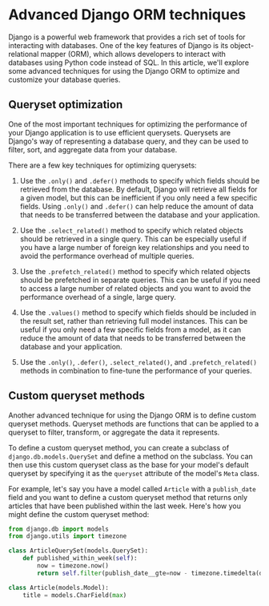 # Advanced Django ORM techniques

Django is a powerful web framework that provides a rich set of tools for interacting with databases. One of the key features of Django is its object-relational mapper (ORM), which allows developers to interact with databases using Python code instead of SQL. In this article, we'll explore some advanced techniques for using the Django ORM to optimize and customize your database queries.

## Queryset optimization

One of the most important techniques for optimizing the performance of your Django application is to use efficient querysets. Querysets are Django's way of representing a database query, and they can be used to filter, sort, and aggregate data from your database.

There are a few key techniques for optimizing querysets:

1.  Use the `.only()` and `.defer()` methods to specify which fields should be retrieved from the database. By default, Django will retrieve all fields for a given model, but this can be inefficient if you only need a few specific fields. Using `.only()` and `.defer()` can help reduce the amount of data that needs to be transferred between the database and your application.
    
2.  Use the `.select_related()` method to specify which related objects should be retrieved in a single query. This can be especially useful if you have a large number of foreign key relationships and you need to avoid the performance overhead of multiple queries.
    
3.  Use the `.prefetch_related()` method to specify which related objects should be prefetched in separate queries. This can be useful if you need to access a large number of related objects and you want to avoid the performance overhead of a single, large query.
    
4.  Use the `.values()` method to specify which fields should be included in the result set, rather than retrieving full model instances. This can be useful if you only need a few specific fields from a model, as it can reduce the amount of data that needs to be transferred between the database and your application.
    
5.  Use the `.only()`, `.defer()`, `.select_related()`, and `.prefetch_related()` methods in combination to fine-tune the performance of your queries.
    

## Custom queryset methods

Another advanced technique for using the Django ORM is to define custom queryset methods. Queryset methods are functions that can be applied to a queryset to filter, transform, or aggregate the data it represents.

To define a custom queryset method, you can create a subclass of `django.db.models.QuerySet` and define a method on the subclass. You can then use this custom queryset class as the base for your model's default queryset by specifying it as the `queryset` attribute of the model's `Meta` class.

For example, let's say you have a model called `Article` with a `publish_date` field and you want to define a custom queryset method that returns only articles that have been published within the last week. Here's how you might define the custom queryset method:

```python
from django.db import models
from django.utils import timezone

class ArticleQuerySet(models.QuerySet):
    def published_within_week(self):
        now = timezone.now()
        return self.filter(publish_date__gte=now - timezone.timedelta(days=7))

class Article(models.Model):
    title = models.CharField(max)
```